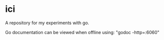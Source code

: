 ici
===

A repository for my experiments with go.

Go documentation can be viewed when offline using: "godoc -http=:6060"
